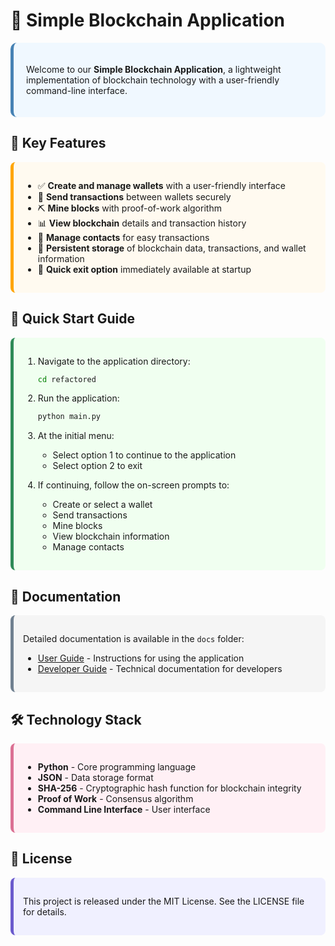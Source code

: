 # 🔗 Simple Blockchain Application

<div style="background-color: #f0f8ff; padding: 20px; border-radius: 10px; border-left: 5px solid #4682b4;">

Welcome to our **Simple Blockchain Application**, a lightweight implementation of blockchain technology with a user-friendly command-line interface.

</div>

## 🌟 Key Features

<div style="background-color: #fffaf0; padding: 15px; border-radius: 8px; border-left: 5px solid #ffa500;">

- ✅ **Create and manage wallets** with a user-friendly interface
- 💸 **Send transactions** between wallets securely
- ⛏️ **Mine blocks** with proof-of-work algorithm
- 📊 **View blockchain** details and transaction history
- 👥 **Manage contacts** for easy transactions
- 💾 **Persistent storage** of blockchain data, transactions, and wallet information
- 🚪 **Quick exit option** immediately available at startup

</div>

## 🚀 Quick Start Guide

<div style="background-color: #f0fff0; padding: 15px; border-radius: 8px; border-left: 5px solid #2e8b57;">

1. Navigate to the application directory:
   ```bash
   cd refactored
   ```

2. Run the application:
   ```bash
   python main.py
   ```

3. At the initial menu:
   - Select option 1 to continue to the application
   - Select option 2 to exit

4. If continuing, follow the on-screen prompts to:
   - Create or select a wallet
   - Send transactions
   - Mine blocks
   - View blockchain information
   - Manage contacts

</div>

## 📖 Documentation

<div style="background-color: #f5f5f5; padding: 15px; border-radius: 8px; border-left: 5px solid #708090;">

Detailed documentation is available in the `docs` folder:

- [User Guide](docs/USERS.md) - Instructions for using the application
- [Developer Guide](docs/DEVELOPERS.md) - Technical documentation for developers

</div>

## 🛠️ Technology Stack

<div style="background-color: #fff0f5; padding: 15px; border-radius: 8px; border-left: 5px solid #db7093;">

- **Python** - Core programming language
- **JSON** - Data storage format
- **SHA-256** - Cryptographic hash function for blockchain integrity
- **Proof of Work** - Consensus algorithm
- **Command Line Interface** - User interface

</div>

## 📝 License

<div style="background-color: #f0f0ff; padding: 15px; border-radius: 8px; border-left: 5px solid #6a5acd;">

This project is released under the MIT License. See the LICENSE file for details.

</div>
